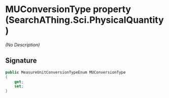 # MUConversionType property (SearchAThing.Sci.PhysicalQuantity)
_(No Description)_

## Signature
```csharp
public MeasureUnitConversionTypeEnum MUConversionType
{
    get;
    set;
}
```
